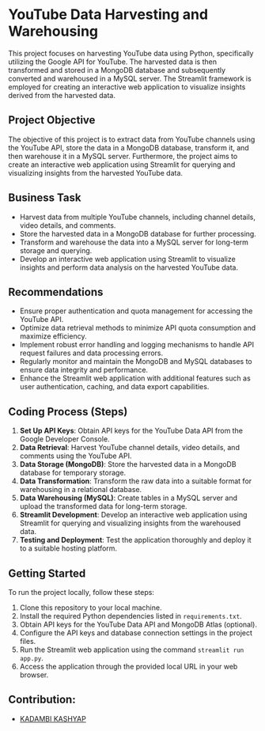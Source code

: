 # YouTube Data Harvesting and Warehousing


This project focuses on harvesting YouTube data using Python, specifically utilizing the Google API for YouTube. The harvested data is then transformed and stored in a MongoDB database and subsequently converted and warehoused in a MySQL server. The Streamlit framework is employed for creating an interactive web application to visualize insights derived from the harvested data.

## Project Objective

The objective of this project is to extract data from YouTube channels using the YouTube API, store the data in a MongoDB database, transform it, and then warehouse it in a MySQL server. Furthermore, the project aims to create an interactive web application using Streamlit for querying and visualizing insights from the harvested YouTube data.

## Business Task

- Harvest data from multiple YouTube channels, including channel details, video details, and comments.
- Store the harvested data in a MongoDB database for further processing.
- Transform and warehouse the data into a MySQL server for long-term storage and querying.
- Develop an interactive web application using Streamlit to visualize insights and perform data analysis on the harvested YouTube data.

## Recommendations

- Ensure proper authentication and quota management for accessing the YouTube API.
- Optimize data retrieval methods to minimize API quota consumption and maximize efficiency.
- Implement robust error handling and logging mechanisms to handle API request failures and data processing errors.
- Regularly monitor and maintain the MongoDB and MySQL databases to ensure data integrity and performance.
- Enhance the Streamlit web application with additional features such as user authentication, caching, and data export capabilities.

## Coding Process (Steps)

1. **Set Up API Keys**: Obtain API keys for the YouTube Data API from the Google Developer Console.
2. **Data Retrieval**: Harvest YouTube channel details, video details, and comments using the YouTube API.
3. **Data Storage (MongoDB)**: Store the harvested data in a MongoDB database for temporary storage.
4. **Data Transformation**: Transform the raw data into a suitable format for warehousing in a relational database.
5. **Data Warehousing (MySQL)**: Create tables in a MySQL server and upload the transformed data for long-term storage.
6. **Streamlit Development**: Develop an interactive web application using Streamlit for querying and visualizing insights from the warehoused data.
7. **Testing and Deployment**: Test the application thoroughly and deploy it to a suitable hosting platform.

## Getting Started

To run the project locally, follow these steps:

1. Clone this repository to your local machine.
2. Install the required Python dependencies listed in `requirements.txt`.
3. Obtain API keys for the YouTube Data API and MongoDB Atlas (optional).
4. Configure the API keys and database connection settings in the project files.
5. Run the Streamlit web application using the command `streamlit run app.py`.
6. Access the application through the provided local URL in your web browser.

## Contribution:

- [KADAMBI KASHYAP]([https://github.com/KadambiKashyap])

